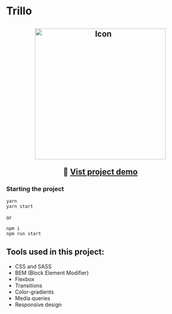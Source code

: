# Trillo

<h2 align="center">
  <img width="350" src="../../../frontend-training/.github/trillo.png" alt="Icon" src="https://trillo.ismaaa.me" />

  :eyes: [Vist project demo](https://trillo.ismaaa.me)
</h2>

### Starting the project

```
yarn
yarn start
```
or
```
npm i
npm run start
```

## Tools used in this project:
* CSS and SASS
* BEM (Block Element Modifier)
* Flexbox
* Transitions
* Color-gradients
* Media queries
* Responsive design